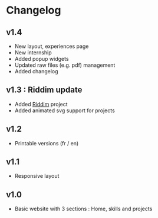 # Changelog
## v1.4
- New layout, experiences page
- New internship
- Added popup widgets
- Updated raw files (e.g. pdf) management
- Added changelog

## v1.3 : Riddim update
- Added [Riddim](https://github.com/Cc618/Riddim) project
- Added animated svg support for projects

## v1.2
- Printable versions (fr / en)

## v1.1
- Responsive layout

## v1.0
- Basic website with 3 sections : Home, skills and projects
